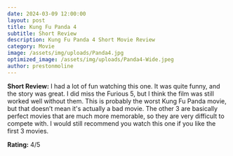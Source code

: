 ```yaml
---
date: 2024-03-09 12:00:00
layout: post
title: Kung Fu Panda 4
subtitle: Short Review
description: Kung Fu Panda 4 Short Movie Review
category: Movie
image: /assets/img/uploads/Panda4.jpg
optimized_image: /assets/img/uploads/Panda4-Wide.jpeg
author: prestonmoline
---
```


**Short Review:**
I had a lot of fun watching this one. It was quite funny, and the story was great. I did miss the Furious 5, but I think the film was still worked well without them. This is probably the worst Kung Fu Panda movie, but that doesn’t mean it's actually a bad movie. The other 3 are basically perfect movies that are much more memorable, so they are very difficult to compete with. I would still recommend you watch this one if you like the first 3 movies.

**Rating:**
4/5
